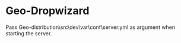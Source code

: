 # Geo-Dropwizard

Pass Geo-distribution\src\dev\var\conf\server.yml as argument when starting the server.
